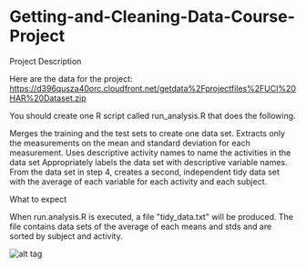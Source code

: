 # Getting-and-Cleaning-Data-Course-Project

Project Description

Here are the data for the project:
https://d396qusza40orc.cloudfront.net/getdata%2Fprojectfiles%2FUCI%20HAR%20Dataset.zip

You should create one R script called run_analysis.R that does the following.

Merges the training and the test sets to create one data set.
Extracts only the measurements on the mean and standard deviation for each measurement.
Uses descriptive activity names to name the activities in the data set
Appropriately labels the data set with descriptive variable names.
From the data set in step 4, creates a second, independent tidy data set with the average of each variable for each activity and each subject.

What to expect

When run.analysis.R is executed, a file "tidy_data.txt" will be produced. The file contains data sets of the average of each means and stds and are sorted by subject and activity.

![alt tag](https://cloud.githubusercontent.com/assets/18753521/16119008/1e597d24-340c-11e6-9e46-189c084abb47.png)
